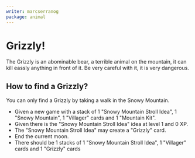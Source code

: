 ```yaml
---
writer: marcserranog
package: animal
---
```


# Grizzly!

The Grizzly is an abominable bear, 
a terrible animal on the mountain, 
it can kill eassly anything in front of it. 
Be very careful with it, it is very dangerous.

## How to find a Grizzly?

You can only find a Grizzly by taking a walk in the Snowy Mountain.

 * Given a new game with a stack of 1 "Snowy Mountain Stroll Idea", 1 "Snowy Mountain", 1 "Villager" cards and 1 "Mountain Kit".
 * Given there is the "Snowy Mountain Stroll Idea" idea at level 1 and 0 XP.
 * The "Snowy Mountain Stroll Idea" may create a "Grizzly" card.
 * End the current moon.
 * There should be 1 stacks of 1 "Snowy Mountain Stroll Idea", 1 "Villager" cards and 1 "Grizzly" cards




